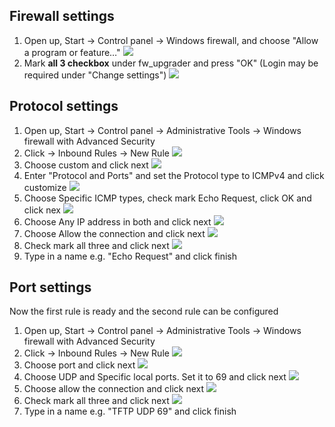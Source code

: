 ## Firewall settings

1. Open up, Start -> Control panel -> Windows firewall, and choose "Allow a program or feature…"
 ![](image/firewall1.png)
1. Mark **all 3 checkbox** under fw_upgrader and press "OK" (Login may be required under "Change settings")
 ![](image/firewall2.png)

## Protocol settings
1. Open up, Start -> Control panel -> Administrative Tools -> Windows firewall with Advanced Security
1. Click -> Inbound Rules -> New Rule
 ![](image/rule1.png)
1. Choose custom and click next
 ![](image/rule2.png)
1. Enter "Protocol and Ports" and set the Protocol type to ICMPv4 and click customize
 ![](image/rule3.png)
1. Choose Specific ICMP types, check mark Echo Request, click OK and click nex
 ![](image/rule4.png)
1. Choose Any IP address in both and click next
 ![](image/rule5.png)
1. Choose Allow the connection and click next
 ![](image/rule6.png)
1. Check mark all three and click next
 ![](image/rule7.png)
1. Type in a name e.g. "Echo Request" and click finish

## Port settings

Now the first rule is ready and the second rule can be configured

1. Open up, Start -> Control panel -> Administrative Tools -> Windows firewall with Advanced Security
1. Click -> Inbound Rules -> New Rule
 ![](image/port1.png)
1. Choose port and click next
 ![](image/port2.png)
1. Choose UDP and Specific local ports. Set it to 69 and click next
 ![](image/port3.png)
1. Choose allow the connection and click next
 ![](image/port4.png)
1. Check mark all three and click next
 ![](image/port5.png)
1. Type in a name e.g. "TFTP UDP 69" and click finish
